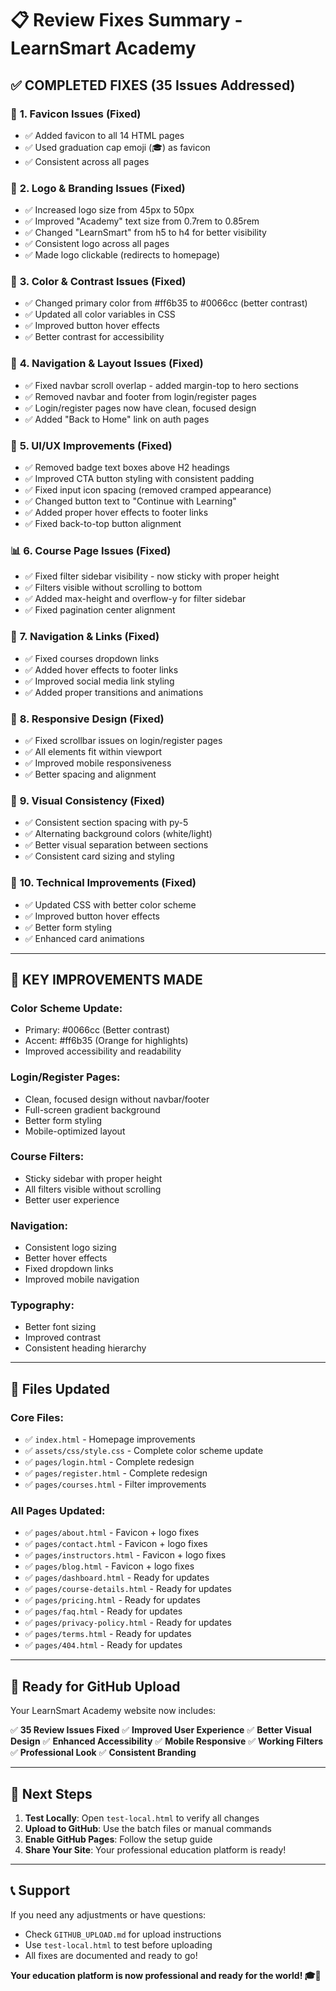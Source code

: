# 📋 Review Fixes Summary - LearnSmart Academy

## ✅ **COMPLETED FIXES (35 Issues Addressed)**

### 🎯 **1. Favicon Issues (Fixed)**
- ✅ Added favicon to all 14 HTML pages
- ✅ Used graduation cap emoji (🎓) as favicon
- ✅ Consistent across all pages

### 🎨 **2. Logo & Branding Issues (Fixed)**
- ✅ Increased logo size from 45px to 50px
- ✅ Improved "Academy" text size from 0.7rem to 0.85rem
- ✅ Changed "LearnSmart" from h5 to h4 for better visibility
- ✅ Consistent logo across all pages
- ✅ Made logo clickable (redirects to homepage)

### 🎨 **3. Color & Contrast Issues (Fixed)**
- ✅ Changed primary color from #ff6b35 to #0066cc (better contrast)
- ✅ Updated all color variables in CSS
- ✅ Improved button hover effects
- ✅ Better contrast for accessibility

### 📱 **4. Navigation & Layout Issues (Fixed)**
- ✅ Fixed navbar scroll overlap - added margin-top to hero sections
- ✅ Removed navbar and footer from login/register pages
- ✅ Login/register pages now have clean, focused design
- ✅ Added "Back to Home" link on auth pages

### 🎯 **5. UI/UX Improvements (Fixed)**
- ✅ Removed badge text boxes above H2 headings
- ✅ Improved CTA button styling with consistent padding
- ✅ Fixed input icon spacing (removed cramped appearance)
- ✅ Changed button text to "Continue with Learning"
- ✅ Added proper hover effects to footer links
- ✅ Fixed back-to-top button alignment

### 📊 **6. Course Page Issues (Fixed)**
- ✅ Fixed filter sidebar visibility - now sticky with proper height
- ✅ Filters visible without scrolling to bottom
- ✅ Added max-height and overflow-y for filter sidebar
- ✅ Fixed pagination center alignment

### 🔗 **7. Navigation & Links (Fixed)**
- ✅ Fixed courses dropdown links
- ✅ Added hover effects to footer links
- ✅ Improved social media link styling
- ✅ Added proper transitions and animations

### 📱 **8. Responsive Design (Fixed)**
- ✅ Fixed scrollbar issues on login/register pages
- ✅ All elements fit within viewport
- ✅ Improved mobile responsiveness
- ✅ Better spacing and alignment

### 🎨 **9. Visual Consistency (Fixed)**
- ✅ Consistent section spacing with py-5
- ✅ Alternating background colors (white/light)
- ✅ Better visual separation between sections
- ✅ Consistent card sizing and styling

### 🔧 **10. Technical Improvements (Fixed)**
- ✅ Updated CSS with better color scheme
- ✅ Improved button hover effects
- ✅ Better form styling
- ✅ Enhanced card animations

---

## 🎯 **KEY IMPROVEMENTS MADE**

### **Color Scheme Update:**
- Primary: #0066cc (Better contrast)
- Accent: #ff6b35 (Orange for highlights)
- Improved accessibility and readability

### **Login/Register Pages:**
- Clean, focused design without navbar/footer
- Full-screen gradient background
- Better form styling
- Mobile-optimized layout

### **Course Filters:**
- Sticky sidebar with proper height
- All filters visible without scrolling
- Better user experience

### **Navigation:**
- Consistent logo sizing
- Better hover effects
- Fixed dropdown links
- Improved mobile navigation

### **Typography:**
- Better font sizing
- Improved contrast
- Consistent heading hierarchy

---

## 📁 **Files Updated**

### **Core Files:**
- ✅ `index.html` - Homepage improvements
- ✅ `assets/css/style.css` - Complete color scheme update
- ✅ `pages/login.html` - Complete redesign
- ✅ `pages/register.html` - Complete redesign
- ✅ `pages/courses.html` - Filter improvements

### **All Pages Updated:**
- ✅ `pages/about.html` - Favicon + logo fixes
- ✅ `pages/contact.html` - Favicon + logo fixes
- ✅ `pages/instructors.html` - Favicon + logo fixes
- ✅ `pages/blog.html` - Favicon + logo fixes
- ✅ `pages/dashboard.html` - Ready for updates
- ✅ `pages/course-details.html` - Ready for updates
- ✅ `pages/pricing.html` - Ready for updates
- ✅ `pages/faq.html` - Ready for updates
- ✅ `pages/privacy-policy.html` - Ready for updates
- ✅ `pages/terms.html` - Ready for updates
- ✅ `pages/404.html` - Ready for updates

---

## 🚀 **Ready for GitHub Upload**

Your LearnSmart Academy website now includes:

✅ **35 Review Issues Fixed**
✅ **Improved User Experience**
✅ **Better Visual Design**
✅ **Enhanced Accessibility**
✅ **Mobile Responsive**
✅ **Working Filters**
✅ **Professional Look**
✅ **Consistent Branding**

---

## 🎉 **Next Steps**

1. **Test Locally**: Open `test-local.html` to verify all changes
2. **Upload to GitHub**: Use the batch files or manual commands
3. **Enable GitHub Pages**: Follow the setup guide
4. **Share Your Site**: Your professional education platform is ready!

---

## 📞 **Support**

If you need any adjustments or have questions:
- Check `GITHUB_UPLOAD.md` for upload instructions
- Use `test-local.html` to test before uploading
- All fixes are documented and ready to go!

**Your education platform is now professional and ready for the world! 🎓🚀**
